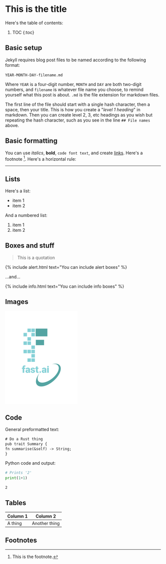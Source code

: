 # This is the title

Here's the table of contents:

1. TOC
{:toc}

## Basic setup

Jekyll requires blog post files to be named according to the following format:

`YEAR-MONTH-DAY-filename.md`

Where `YEAR` is a four-digit number, `MONTH` and `DAY` are both two-digit numbers, and `filename` is whatever file name you choose, to remind yourself what this post is about. `.md` is the file extension for markdown files.

The first line of the file should start with a single hash character, then a space, then your title. This is how you create a "*level 1 heading*" in markdown. Then you can create level 2, 3, etc headings as you wish but repeating the hash character, such as you see in the line `## File names` above.

## Basic formatting

You can use *italics*, **bold**, `code font text`, and create [links](https://www.markdownguide.org/cheat-sheet/). Here's a footnote [^1]. Here's a horizontal rule:

---

## Lists

Here's a list:

- item 1
- item 2

And a numbered list:

1. item 1
1. item 2

## Boxes and stuff

> This is a quotation

{% include alert.html text="You can include alert boxes" %}

...and...

{% include info.html text="You can include info boxes" %}

## Images

![](/images/logo.png "fast.ai's logo")

## Code

General preformatted text:

    # Do a Rust thing
    pub trait Summary {
    fn summarise(&self) -> String;
    }

Python code and output:

```python
# Prints '2'
print(1+1)
```

    2

## Tables

| Column 1 | Column 2 |
|-|-|
| A thing | Another thing |

## Footnotes

[^1]: This is the footnote.


